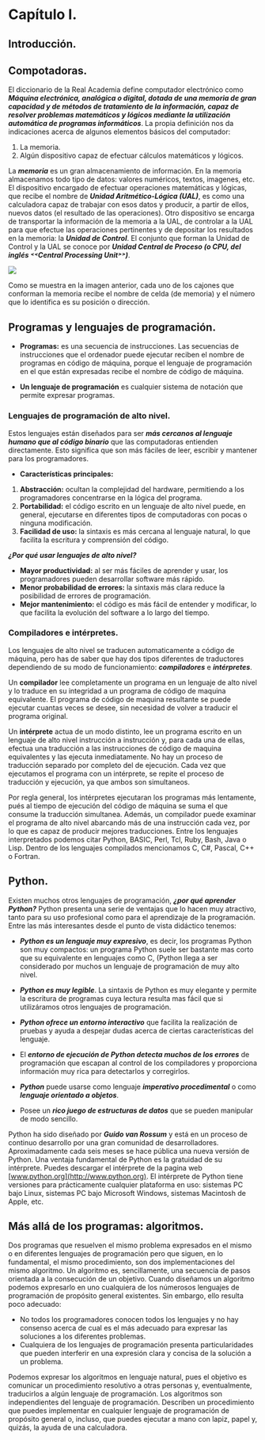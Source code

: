 # Capítulo I.
## Introducción.

## Compotadoras.

El diccionario de la Real Academia define computador electrónico como ***Máquina electrónica, analógica o digital, dotada de una memoria de gran capacidad y de métodos de tratamiento de la información, capaz de resolver problemas matemáticos y lógicos mediante la utilización automática de programas informáticos***. La propia definición nos da indicaciones acerca de algunos elementos básicos del computador:

1. La memoria.
2. Algún dispositivo capaz de efectuar cálculos matemáticos y lógicos.

La ***memoria*** es un gran almacenamiento de información. En la memoria almacenamos todo tipo de datos: valores numéricos, textos, imagenes, etc. El dispositivo encargado de efectuar operaciones matemáticas y lógicas, que recibe el nombre de ***Unidad Aritmético-Lógica (UAL)***, es como una calculadora capaz de trabajar con esos datos y producir, a partir de ellos, nuevos datos (el resultado de las operaciones). Otro dispositivo se encarga de transportar la información de la memoria a la UAL, de controlar a la UAL para que efectue las operaciones pertinentes y de depositar los resultados en la memoria: la ***Unidad de Control***. El conjunto que forman la Unidad de Control y la UAL se conoce por ***Unidad Central de Proceso (o CPU, del inglés ˂˂Central Processing Unit˃˃)***.

![](https://github.com/jm-quintas/IntroduccionProgramacionPython/blob/main/Chapter_1-3/img/Memoria_CPU.png)

Como se muestra en la imagen anterior, cada uno de los cajones que conforman la memoria recibe el nombre de celda (de memoria) y el número que lo identifica es su posición o dirección.

## Programas y lenguajes de programación.

- **Programas:** es una secuencia de instrucciones. Las secuencias de instrucciones que el ordenador puede ejecutar reciben el nombre de programas en código de máquina, porque el lenguaje de programación en el que están expresadas recibe el nombre de código de máquina.

- **Un lenguaje de programación** es cualquier sistema de notación que permite expresar programas.

### Lenguajes de programación de alto nivel.

Estos lenguajes están diseñados para ser ***más cercanos al lenguaje humano que al código binario*** que las computadoras entienden directamente. Esto significa que son más fáciles de leer, escribir y mantener para los programadores.

- **Características principales:**

1. **Abstracción:** ocultan la complejidad del hardware, permitiendo a los programadores concentrarse en la lógica del programa.
2. **Portabilidad:** el código escrito en un lenguaje de alto nivel puede, en general, ejecutarse en diferentes tipos de computadoras con pocas o ninguna modificación.
3. **Facilidad de uso:** la sintaxis es más cercana al lenguaje natural, lo que facilita la escritura y comprensión del código.

***¿Por qué usar lenguajes de alto nivel?***

- **Mayor productividad:** al ser más fáciles de aprender y usar, los programadores pueden desarrollar software más rápido.
- **Menor probabilidad de errores:** la sintaxis más clara reduce la posibilidad de errores de programación.
- **Mejor mantenimiento:** el código es más fácil de entender y modificar, lo que facilita la evolución del software a lo largo del tiempo.

### Compiladores e intérpretes.

Los lenguajes de alto nivel se traducen automaticamente a código de máquina, pero has de saber que hay dos tipos diferentes de traductores dependiendo de su modo de funcionamiento: ***compiladores*** e ***intérpretes***.  

Un **compilador** lee completamente un programa en un lenguaje de alto nivel y lo traduce en su integridad a un programa de código de maquina equivalente. El programa de código de maquina resultante se puede ejecutar cuantas veces se desee, sin necesidad de volver a traducir el programa original.  

Un **intérprete** actua de un modo distinto, lee un programa escrito en un lenguaje de alto nivel instrucción a instrucción y, para cada una de ellas, efectua una traducción a las instrucciones de código de maquina equivalentes y las ejecuta inmediatamente. No hay un proceso de traducción separado por completo del de ejecución. Cada vez que ejecutamos el programa con un intérprete, se repite el proceso de traducción y ejecución, ya que ambos son simultaneos.

Por regla general, los intérpretes ejecutaran los programas más lentamente, pués al tiempo de ejecución del código de máquina se suma el que consume la traducción
simultanea. Además, un compilador puede examinar el programa de alto nivel abarcando más de una instrucción cada vez, por lo que es capaz de producir mejores traducciones. Entre los lenguajes interpretados podemos citar Python, BASIC, Perl, Tcl, Ruby, Bash, Java o Lisp. Dentro de los lenguajes compilados mencionamos C, C#, Pascal, C++ o Fortran.

## Python.

Existen muchos otros lenguajes de programación, ***¿por qué aprender Python?*** Python presenta una serie de ventajas que lo hacen muy atractivo, tanto para su uso profesional como para el aprendizaje de la programación. Entre las más interesantes desde el punto de vista didáctico tenemos:  

- ***Python es un lenguaje muy expresivo***, es decir, los programas Python son muy compactos: un programa Python suele ser bastante mas corto que su equivalente en lenguajes como C, (Python llega a ser considerado por muchos un lenguaje de programación de muy alto nivel.
  
- ***Python es muy legible***. La sintaxis de Python es muy elegante y permite la escritura de programas cuya lectura resulta mas fácil que si utilizáramos otros lenguajes de programación.

- ***Python ofrece un entorno interactivo*** que facilita la realización de pruebas y ayuda a despejar dudas acerca de ciertas características del lenguaje.

- El ***entorno de ejecución de Python detecta muchos de los errores*** de programación que escapan al control de los compiladores y proporciona información muy rica
para detectarlos y corregirlos.

- ***Python*** puede usarse como lenguaje ***imperativo procedimental*** o como ***lenguaje orientado a objetos***.

- Posee un ***rico juego de estructuras de datos*** que se pueden manipular de modo sencillo.

Python ha sido diseñado por ***Guido van Rossum*** y está en un proceso de continuo desarrollo por una gran comunidad de desarrolladores. Aproximadamente cada seis meses
se hace pública una nueva versión de Python. Una ventaja fundamental de Python es la gratuidad de su intérprete. Puedes descargar el intérprete de la pagina web [www.python.org](http://www.python.org). El intérprete de Python tiene versiones para prácticamente cualquier plataforma en uso: sistemas PC bajo Linux, sistemas PC bajo Microsoft Windows, sistemas Macintosh de Apple, etc.

## Más allá de los programas: algoritmos.

Dos programas que resuelven el mismo problema expresados en el mismo o en diferentes lenguajes de programación pero que siguen, en lo fundamental, el mismo procedimiento, son dos implementaciones del mismo algoritmo. Un algoritmo es, sencillamente, una secuencia de pasos orientada a la consecución de un objetivo. Cuando diseñamos un algoritmo podemos expresarlo en uno cualquiera de los númerosos lenguajes de programación de propósito general existentes. Sin embargo, ello resulta poco adecuado:

- No todos los programadores conocen todos los lenguajes y no hay consenso acerca de cual es el más adecuado para expresar las soluciones a los diferentes problemas.
- Cualquiera de los lenguajes de programación presenta particularidades que pueden interferir en una expresión clara y concisa de la solución a un problema.

Podemos expresar los algoritmos en lenguaje natural, pues el objetivo es comunicar un procedimiento resolutivo a otras personas y, eventualmente, traducirlos a algún lenguaje de programación. Los algoritmos son independientes del lenguaje de programación. Describen un procedimiento que puedes implementar en cualquier lenguaje de programación de propósito general o, incluso, que puedes ejecutar a mano con lapiz, papel y, quizás, la ayuda de una calculadora.
